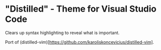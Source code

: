 # "Distilled" - Theme for Visual Studio Code

Clears up syntax highlighting to reveal what is important.

Port of (distilled-vim)[https://github.com/karoliskoncevicius/distilled-vim].
